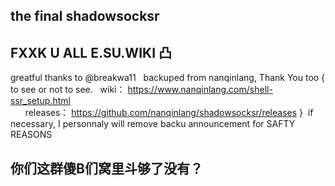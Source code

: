 ## the final shadowsocksr
## FXXK U ALL E.SU.WIKI 凸
greatful thanks to @breakwa11  
backuped from nanqinlang, Thank You too
{ 
        to see or not to see.  
        wiki： https://www.nanqinlang.com/shell-ssr_setup.html  
        releases： https://github.com/nanqinlang/shadowsocksr/releases
} 
if necessary, I personnaly will remove backu announcement for SAFTY REASONS

## 你们这群傻B们窝里斗够了没有？
